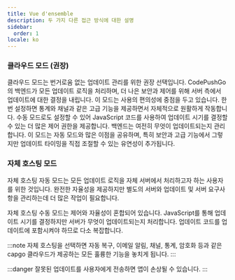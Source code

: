 ```yaml
---
title: Vue d'ensemble
description: 두 가지 다른 접근 방식에 대한 설명
sidebar:
  order: 1
locale: ko
---
```


### 클라우드 모드 (권장)
클라우드 모드는 번거로움 없는 업데이트 관리를 위한 권장 선택입니다. CodePushGo의 백엔드가 모든 업데이트 로직을 처리하며, 더 나은 보안과 제어를 위해 서버 측에서 업데이트에 대한 결정을 내립니다. 이 모드는 사용의 편의성에 중점을 두고 있습니다. 한번 설정하면 통계와 채널과 같은 고급 기능을 제공하면서 자체적으로 원활하게 작동합니다. 수동 모드로도 설정할 수 있어 JavaScript 코드를 사용하여 업데이트 시기를 결정할 수 있는 더 많은 제어 권한을 제공합니다. 백엔드는 여전히 무엇이 업데이트되는지 관리합니다. 이 모드는 자동 모드와 많은 이점을 공유하며, 특히 보안과 고급 기능에서 그렇지만 업데이트 타이밍을 직접 조절할 수 있는 유연성이 추가됩니다.

### 자체 호스팅 모드

자체 호스팅 자동 모드는 모든 업데이트 로직을 자체 서버에서 처리하고자 하는 사용자를 위한 것입니다. 완전한 자율성을 제공하지만 별도의 서버와 업데이트 및 서버 요구사항을 관리하는데 더 많은 작업이 필요합니다.

자체 호스팅 수동 모드는 제어와 자율성이 혼합되어 있습니다. JavaScript를 통해 업데이트 시기를 결정하지만 서버가 무엇이 업데이트되는지 처리합니다. 업데이트 코드를 업데이트에 포함시켜야 하므로 다소 복잡합니다.

:::note 
자체 호스팅을 선택하면 자동 복구, 이메일 알림, 채널, 통계, 암호화 등과 같은 capgo 클라우드가 제공하는 모든 훌륭한 기능을 놓치게 됩니다.
:::

:::danger
잘못된 업데이트를 사용자에게 전송하면 앱이 손상될 수 있습니다.
:::